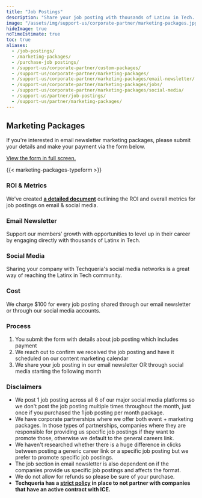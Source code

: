 ```yaml
---
title: "Job Postings"
description: "Share your job posting with thousands of Latinx in Tech. 📣"
image: "/assets/img/support-us/corporate-partner/marketing-packages.jpg"
hideImage: true
noTimeEstimate: true
toc: true
aliases:
  - /job-postings/
  - /marketing-packages/
  - /purchase-job postings/
  - /support-us/corporate-partner/custom-packages/
  - /support-us/corporate-partner/marketing-packages/
  - /support-us/corporate-partner/marketing-packages/email-newsletter/
  - /support-us/corporate-partner/marketing-packages/jobs/
  - /support-us/corporate-partner/marketing-packages/social-media/
  - /support-us/partner/job-postings/
  - /support-us/partner/marketing-packages/
---
```


## Marketing Packages

If you're interested in email newsletter marketing packages, please submit your details and make your payment via the form below.

<a href="https://techqueria.typeform.com/to/GveLjJ" rel="noopener" target="_blank">View the form in full screen.</a>

{{< marketing-packages-typeform >}}

### ROI & Metrics

We've created **[a detailed document](https://docs.google.com/document/d/1aZZA7UU5TsA_s_yGVZQMS10H7Nl1OKi9hYuJYRhc-3M/edit)** outlining the ROI and overall metrics for job postings on email & social media.

### Email Newsletter

Support our members’ growth with opportunities to level up in their career by engaging directly with thousands of Latinx in Tech.

### Social Media

Sharing your company with Techqueria's social media networks is a great way of reaching the Latinx in Tech community.

### Cost

We charge $100 for every job posting shared through our email newsletter or through our social media accounts.

### Process

1. You submit the form with details about job posting which includes payment
2. We reach out to confirm we received the job posting and have it scheduled on our content marketing calendar
3. We share your job posting in our email newsletter OR through social media starting the following month

### Disclaimers

- We post 1 job posting across all 6 of our major social media platforms so we don't post the job posting multiple times throughout the month, just once if you purchased the 1 job posting per month package.
- We have corporate partnerships where we offer both event + marketing packages. In those types of partnerships, companies where they are responsible for providing us specific job postings if they want to promote those, otherwise we default to the general careers link.
- We haven't researched whether there is a huge difference in clicks between posting a generic career link or a specific job posting but we prefer to promote specific job postings.
- The job section in email newsletter is also dependent on if the companies provide us specific job postings and affects the format.
- We do not allow for refunds so please be sure of your purchase.
- **Techqueria has a [strict policy](/about/no-tech-for-ice/) in place to not partner with companies that have an active contract with ICE.**

